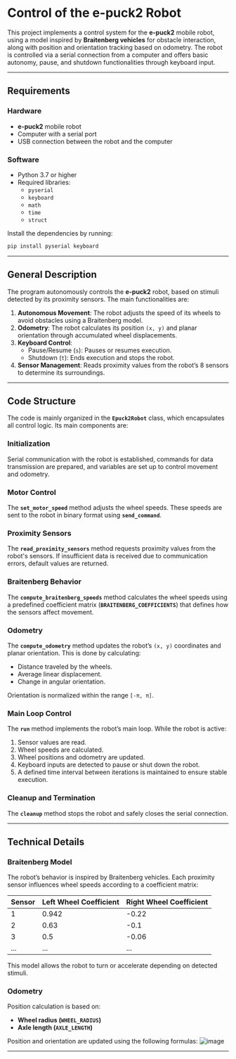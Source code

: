 # **Control of the e-puck2 Robot**

This project implements a control system for the **e-puck2** mobile robot, using a model inspired by **Braitenberg vehicles** for obstacle interaction, along with position and orientation tracking based on odometry. The robot is controlled via a serial connection from a computer and offers basic autonomy, pause, and shutdown functionalities through keyboard input.

---

## **Requirements**

### **Hardware**
- **e-puck2** mobile robot
- Computer with a serial port
- USB connection between the robot and the computer

### **Software**
- Python 3.7 or higher
- Required libraries:
  - `pyserial`
  - `keyboard`
  - `math`
  - `time`
  - `struct`

Install the dependencies by running:  
```bash
pip install pyserial keyboard
```

---

## **General Description**

The program autonomously controls the **e-puck2** robot, based on stimuli detected by its proximity sensors. The main functionalities are:
1. **Autonomous Movement**: The robot adjusts the speed of its wheels to avoid obstacles using a Braitenberg model.
2. **Odometry**: The robot calculates its position `(x, y)` and planar orientation through accumulated wheel displacements.
3. **Keyboard Control**:
   - Pause/Resume (`s`): Pauses or resumes execution.
   - Shutdown (`t`): Ends execution and stops the robot.
4. **Sensor Management**: Reads proximity values from the robot’s 8 sensors to determine its surroundings.

---

## **Code Structure**

The code is mainly organized in the **`Epuck2Robot`** class, which encapsulates all control logic. Its main components are:

### **Initialization**
Serial communication with the robot is established, commands for data transmission are prepared, and variables are set up to control movement and odometry.

### **Motor Control**
The **`set_motor_speed`** method adjusts the wheel speeds. These speeds are sent to the robot in binary format using **`send_command`**.

### **Proximity Sensors**
The **`read_proximity_sensors`** method requests proximity values from the robot's sensors. If insufficient data is received due to communication errors, default values are returned.

### **Braitenberg Behavior**
The **`compute_braitenberg_speeds`** method calculates the wheel speeds using a predefined coefficient matrix (**`BRAITENBERG_COEFFICIENTS`**) that defines how the sensors affect movement.

### **Odometry**
The **`compute_odometry`** method updates the robot’s `(x, y)` coordinates and planar orientation. This is done by calculating:
- Distance traveled by the wheels.
- Average linear displacement.
- Change in angular orientation.

Orientation is normalized within the range `[-π, π]`.

### **Main Loop Control**
The **`run`** method implements the robot’s main loop. While the robot is active:
1. Sensor values are read.
2. Wheel speeds are calculated.
3. Wheel positions and odometry are updated.
4. Keyboard inputs are detected to pause or shut down the robot.
5. A defined time interval between iterations is maintained to ensure stable execution.

### **Cleanup and Termination**
The **`cleanup`** method stops the robot and safely closes the serial connection.

---

## **Technical Details**

### **Braitenberg Model**
The robot’s behavior is inspired by Braitenberg vehicles. Each proximity sensor influences wheel speeds according to a coefficient matrix:

| Sensor | Left Wheel Coefficient | Right Wheel Coefficient |
|--------|------------------------|--------------------------|
| 1      | 0.942                  | -0.22                    |
| 2      | 0.63                   | -0.1                     |
| 3      | 0.5                    | -0.06                    |
| ...    | ...                    | ...                      |

This model allows the robot to turn or accelerate depending on detected stimuli.

### **Odometry**
Position calculation is based on:
- **Wheel radius (`WHEEL_RADIUS`)**
- **Axle length (`AXLE_LENGTH`)**

Position and orientation are updated using the following formulas:
![image](https://github.com/user-attachments/assets/d478f362-2d6a-42e3-aafe-42e989d269c9)

---

